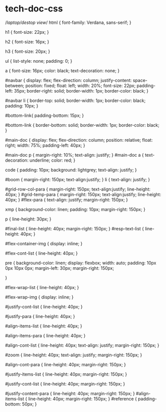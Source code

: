 # tech-doc-css


    

/*laptop/destop view*/
html {
    font-family: Verdana, sans-serif;
}

h1 {
    font-size: 22px;
}

h2 {
    font-size: 16px;
}

h3 {
    font-size: 20px;
}

ul {
    list-style: none;
    padding: 0;
}

a {
    font-size: 16px;
    color: black;
    text-decoration: none;
}

#navbar {
    display: flex;
    flex-direction: column;
    justify-content: space-between;
    position: fixed;
    float: left;
    width: 20%;
    font-size: 22px;
    padding-left: 35px;
    border-right: solid;
    border-width: 1px;
    border-color: black;
}

#navbar li {
    border-top: solid;
    border-width: 1px;
    border-color: black;
    padding: 10px;
}

#bottom-link{
    padding-bottom: 15px;
}

#bottom-link {
    border-bottom: solid;
    border-width: 1px;
    border-color: black;
}

#main-doc {
    display: flex;
    flex-direction: column;
    position: relative;
    float: right;
    width: 75%;
    padding-left: 40px;
}

#main-doc p {
    margin-right: 10%;
    text-align: justify;
}
#main-doc a {
    text-decoration: underline;
    color: red;
}

code {
    padding: 10px;
    background: lightgrey;
    text-align: justify;
}

#boom {
    margin-right: 150px;
    text-align:justify;
}
li {
    text-align: justify;
}

#grid-row-col-para {
    margin-right: 150px;
    text-align:justify;
    line-height: 40px;
}
#grid-temp-para {
    margin-right: 150px;
    text-align:justify;
    line-height: 40px;
}
#flex-para {
    text-align: justify;
    margin-right: 150px;
}

xmp {
    background-color: linen;
    padding: 10px;
    margin-right: 150px;
}

p {
    line-height: 30px;
}

#final-list {
    line-height: 40px;
    margin-right: 150px;
}
#resp-text-list {
    line-height: 40px;
}

#flex-container-img {
    display: inline;
}

#flex-cont-list {
    line-height: 40px;
}

pre {
    background-color: linen;
    display: flexbox;
    width: auto;
    padding: 10px 0px 10px 0px;
    margin-left: 30px;
    margin-right: 150px;

}

#flex-wrap-list {
    line-height: 40px;
}

#flex-wrap-img {
    display: inline;
}

#justify-cont-list {
    line-height: 40px;
}

#justify-para {
    line-height: 40px;
}

#align-items-list {
    line-height: 40px;
}

#align-items-para {
    line-height: 40px;
}

#align-cont-list {
    line-height: 40px;
    text-align: justify;
    margin-right: 150px;
}

#zoom {
    line-height: 40px;
    text-align: justify;
    margin-right: 150px;
}

#align-cont-para {
    line-height: 40px;
    margin-right: 150px;
}

#justify-items-list {
    line-height: 40px;
    margin-right: 150px;
}

#justify-cont-list {
    line-height: 40px;
    margin-right: 150px;
}

#justify-content-para {
    line-height: 40px;
    margin-right: 150px;
}
#align-items-list {
    line-height: 40px;
    margin-right: 150px;
}
#reference {
    padding-bottom: 50px;
}
